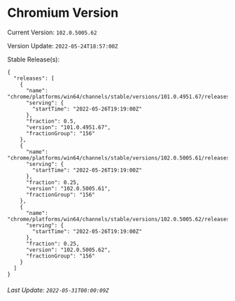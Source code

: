 # Chromium Version

Current Version: `102.0.5005.62`

Version Update: `2022-05-24T18:57:00Z`

Stable Release(s):
```
{
  "releases": [
    {
      "name": "chrome/platforms/win64/channels/stable/versions/101.0.4951.67/releases/1653592740",
      "serving": {
        "startTime": "2022-05-26T19:19:00Z"
      },
      "fraction": 0.5,
      "version": "101.0.4951.67",
      "fractionGroup": "156"
    },
    {
      "name": "chrome/platforms/win64/channels/stable/versions/102.0.5005.61/releases/1653592740",
      "serving": {
        "startTime": "2022-05-26T19:19:00Z"
      },
      "fraction": 0.25,
      "version": "102.0.5005.61",
      "fractionGroup": "156"
    },
    {
      "name": "chrome/platforms/win64/channels/stable/versions/102.0.5005.62/releases/1653592740",
      "serving": {
        "startTime": "2022-05-26T19:19:00Z"
      },
      "fraction": 0.25,
      "version": "102.0.5005.62",
      "fractionGroup": "156"
    }
  ]
}
```

###### Last Update: `2022-05-31T00:00:09Z`
